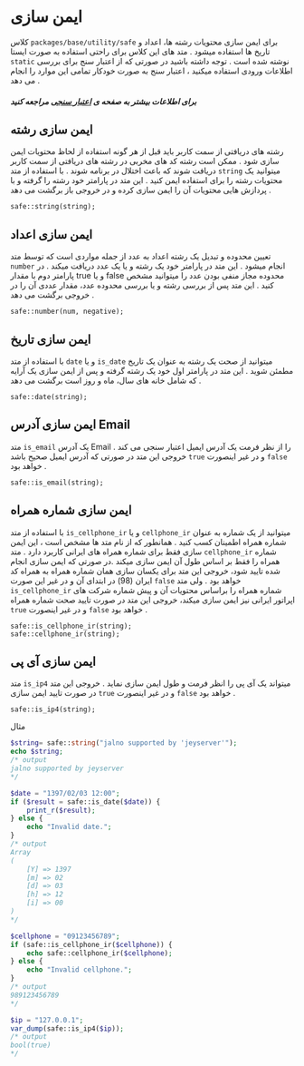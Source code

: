 
# ایمن سازی
کلاس `packages/base/utility/safe`  برای ایمن سازی محتویات رشته ها، اعداد و تاریخ ها استفاده میشود . متد های این کلاس برای راحتی استفاده به صورت ایستا `static` نوشته شده است .
توجه داشته باشید در صورتی که از اعتبار سنج برای بررسی اطلاعات ورودی استفاده میکنید ، اعتبار سنج به صورت خودکار تمامی این موارد را انجام می دهد .
##### برای اطلاعات بیشتر به صفحه ی [اعتبار سنجی](validation.md) مراجعه کنید

## ایمن سازی رشته
رشته های دریافتی از سمت کاربر باید قبل از هر گونه استفاده از لحاظ محتویات ایمن سازی شود . ممکن است رشته کد های مخربی در رشته های دریافتی از سمت کاربر دریافت شوند که باعث اختلال در برنامه شوند . با استفاده از متد `string` میتوانید یک محتویات رشته را برای استفاده ایمن کنید . این متد در پارامتر خود رشته را گرفته و با پردازش هایی محتویات آن را ایمن سازی کرده و در خروجی باز برگشت می دهد .

	safe::string(string);

## ایمن سازی اعداد
تعیین محدوده و تبدیل یک رشته اعداد به عدد از جمله مواردی است که توسط متد `number` انجام میشود . این متد در پارامتر خود یک رشته و یا یک عدد دریافت میکند . در پارامتر دوم با مقدار true و یا false  محدوده مجاز منفی بودن عدد را میتوانید مشخص کنید . این متد  پس از بررسی رشته و یا بررسی محدوده عدد، مقدار عددی آن را در خروجی برگشت می دهد .

	safe::number(num, negative);

## ایمن سازی تاریخ
با استفاده از متد `date` و یا `is_date`  میتوانید از صحت یک رشته به عنوان یک تاریخ مطمئن شوید . این متد در پارامتر اول خود یک رشته گرفته و پس از ایمن سازی یک آرایه که شامل خانه های سال، ماه و روز است برگشت می دهد .

	safe::date(string);

## ایمن سازی آدرس Email
متد `is_email`  یک آدرس Email را از نظر فرمت یک آدرس ایمیل اعتبار سنجی می کند . خروجی این متد در صورتی که آدرس ایمیل صحیح باشد `true` و در غیر اینصورت `false` خواهد بود .

	safe::is_email(string);

## ایمن سازی شماره همراه
با استفاده از متد ‍`is_cellphone_ir` و یا `cellphone_ir` میتوانید از یک شماره به عنوان شماره همراه اطمینان کسب کنید . همانطور که از نام متد ها مشخص است ، این ایمن سازی فقط برای شماره همراه های ایرانی کاربرد دارد .
متد `cellphone_ir`  شماره همراه را فقط بر اساس طول آن  ایمن سازی میکند .در صورتی که ایمن سازی انجام شده تایید شود، خروجی این متد برای یکسان سازی همان شماره همراه به همراه کد ایران (98) در ابتدای آن و در غیر این صورت `false` خواهد بود .
ولی متد `is_cellphone_ir` شماره همراه را براساس محتویات آن و پیش شماره شرکت های اپراتور ایرانی نیز ایمن سازی میکند، خروجی این متد در صورت تایید صحت شماره همراه `true` و در غیر اینصورت `false` خواهد بود .

	safe::is_cellphone_ir(string);
	safe::cellphone_ir(string);

## ایمن سازی آی پی
متد `is_ip4` میتواند یک آی پی را انظر فرمت و طول ایمن سازی نماید . خروجی این متد در صورت تایید ایمن سازی `true` و در غیر اینصورت `false` خواهد بود .

	safe::is_ip4(string);

مثال
```php
$string= safe::string("jalno supported by 'jeyserver'");
echo $string;
/* output
jalno supported by jeyserver
*/

$date = "1397/02/03 12:00";
if ($result = safe::is_date($date)) {
	print_r($result);
} else {
	echo "Invalid date.";
}
/* output
Array
(
    [Y] => 1397
    [m] => 02
    [d] => 03
    [h] => 12
    [i] => 00
)
*/

$cellphone = "09123456789";
if (safe::is_cellphone_ir($cellphone)) {
	echo safe::cellphone_ir($cellphone);
} else {
	echo "Invalid cellphone.";
}
/* output
989123456789
*/

$ip = "127.0.0.1";
var_dump(safe::is_ip4($ip));
/* output
bool(true)
*/
```

